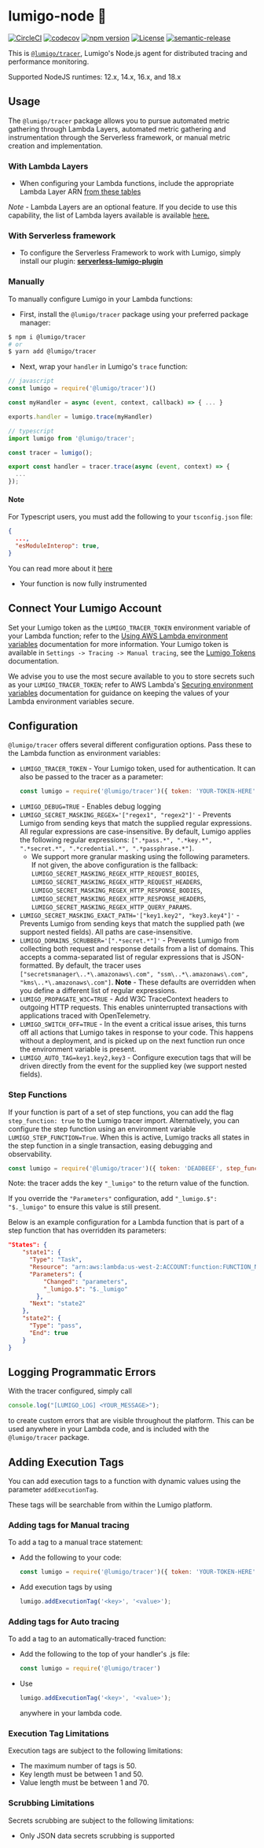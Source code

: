 # lumigo-node :stars:

[![CircleCI](https://dl.circleci.com/status-badge/img/gh/lumigo-io/lumigo-node/tree/master.svg?style=svg)](https://dl.circleci.com/status-badge/redirect/gh/lumigo-io/lumigo-node/tree/master)
[![codecov](https://codecov.io/gh/lumigo-io/lumigo-node/branch/master/graph/badge.svg?token=mUkKlI8ifC)](https://codecov.io/gh/lumigo-io/lumigo-node)
[![npm version](https://badge.fury.io/js/%40lumigo%2Ftracer.svg)](https://badge.fury.io/js/%40lumigo%2Ftracer)
[![License](https://img.shields.io/badge/License-Apache%202.0-blue.svg)](https://opensource.org/licenses/Apache-2.0)
[![semantic-release](https://img.shields.io/badge/%20%20%F0%9F%93%A6%F0%9F%9A%80-semantic--release-e10079.svg)](https://github.com/semantic-release/semantic-release)

This is [`@lumigo/tracer`](https://), Lumigo's Node.js agent for distributed tracing and performance monitoring.

Supported NodeJS runtimes: 12.x, 14.x, 16.x, and 18.x

## Usage

The `@lumigo/tracer` package allows you to pursue automated metric gathering through Lambda Layers, automated metric gathering and instrumentation through the Serverless framework, or manual metric creation and implementation.

### With Lambda Layers

* When configuring your Lambda functions, include the appropriate Lambda Layer ARN [from these tables](https://github.com/lumigo-io/lumigo-node/blob/master/layers)

*Note* - Lambda Layers are an optional feature. If you decide to use this capability, the list of Lambda layers available is available [here.](https://github.com/lumigo-io/lumigo-node/blob/master/layers)

### With Serverless framework

* To configure the Serverless Framework to work with Lumigo, simply install our plugin: [**serverless-lumigo-plugin**](https://github.com/lumigo-io/serverless-lumigo-plugin/blob/master/README.md)

### Manually

To manually configure Lumigo in your Lambda functions:

* First, install the `@lumigo/tracer` package using your preferred package manager:

```bash
$ npm i @lumigo/tracer
# or
$ yarn add @lumigo/tracer
```

* Next, wrap your `handler` in Lumigo's `trace` function:

```javascript
// javascript
const lumigo = require('@lumigo/tracer')()

const myHandler = async (event, context, callback) => { ... }

exports.handler = lumigo.trace(myHandler)
```

```typescript
// typescript
import lumigo from '@lumigo/tracer';

const tracer = lumigo();

export const handler = tracer.trace(async (event, context) => {
  ...
});
```

#### Note

For Typescript users, you must add the following to your `tsconfig.json` file:

```json
{
  ...,
  "esModuleInterop": true,
}
```

You can read more about it [here](https://www.typescriptlang.org/tsconfig#esModuleInterop)

* Your function is now fully instrumented

## Connect Your Lumigo Account
Set your Lumigo token as the `LUMIGO_TRACER_TOKEN` environment variable of your Lambda function; refer to the [Using AWS Lambda environment variables](https://docs.aws.amazon.com/lambda/latest/dg/configuration-envvars.html) documentation for more information. Your Lumigo token is available in `Settings -> Tracing -> Manual tracing`, see the [Lumigo Tokens](https://docs.lumigo.io/docs/lumigo-tokens) documentation.

We advise you to use the most secure available to you to store secrets such as your `LUMIGO_TRACER_TOKEN`; refer to AWS Lambda's [Securing environment variables](https://docs.aws.amazon.com/lambda/latest/dg/configuration-envvars.html#configuration-envvars-encryption) documentation for guidance on keeping the values of your Lambda environment variables secure.

## Configuration

`@lumigo/tracer` offers several different configuration options. Pass these to the Lambda function as environment variables:

* `LUMIGO_TRACER_TOKEN` - Your Lumigo token, used for authentication. 
  It can also be passed to the tracer as a parameter:
  ```javascript
  const lumigo = require('@lumigo/tracer')({ token: 'YOUR-TOKEN-HERE' });
  ```
* `LUMIGO_DEBUG=TRUE` - Enables debug logging
* `LUMIGO_SECRET_MASKING_REGEX='["regex1", "regex2"]'` - Prevents Lumigo from sending keys that match the supplied regular expressions. All regular expressions are case-insensitive. By default, Lumigo applies the following regular expressions: `[".*pass.*", ".*key.*", ".*secret.*", ".*credential.*", ".*passphrase.*"]`.
  * We support more granular masking using the following parameters. If not given, the above configuration is the fallback: `LUMIGO_SECRET_MASKING_REGEX_HTTP_REQUEST_BODIES`, `LUMIGO_SECRET_MASKING_REGEX_HTTP_REQUEST_HEADERS`, `LUMIGO_SECRET_MASKING_REGEX_HTTP_RESPONSE_BODIES`, `LUMIGO_SECRET_MASKING_REGEX_HTTP_RESPONSE_HEADERS`, `LUMIGO_SECRET_MASKING_REGEX_HTTP_QUERY_PARAMS`.
* `LUMIGO_SECRET_MASKING_EXACT_PATH='["key1.key2", "key3.key4"]'` - Prevents Lumigo from sending keys that match the supplied path (we support nested fields). All paths are case-insensitive.
* `LUMIGO_DOMAINS_SCRUBBER='[".*secret.*"]'` - Prevents Lumigo from collecting both request and response details from a list of domains. This accepts a comma-separated list of regular expressions that is JSON-formatted. By default, the tracer uses `["secretsmanager\..*\.amazonaws\.com", "ssm\..*\.amazonaws\.com", "kms\..*\.amazonaws\.com"]`. **Note** - These defaults are overridden when you define a different list of regular expressions.
* `LUMIGO_PROPAGATE_W3C=TRUE` - Add W3C TraceContext headers to outgoing HTTP requests. This enables uninterrupted transactions with applications traced with OpenTelemetry.
* `LUMIGO_SWITCH_OFF=TRUE` - In the event a critical issue arises, this turns off all actions that Lumigo takes in response to your code. This happens without a deployment, and is picked up on the next function run once the environment variable is present.
* `LUMIGO_AUTO_TAG=key1.key2,key3` - Configure execution tags that will be driven directly from the event for the supplied key (we support nested fields).

### Step Functions

If your function is part of a set of step functions, you can add the flag `step_function: true` to the Lumigo tracer import. Alternatively, you can configure the step function using an environment variable `LUMIGO_STEP_FUNCTION=True`. When this is active, Lumigo tracks all states in the step function in a single transaction, easing debugging and observability.

```javascript
const lumigo = require('@lumigo/tracer')({ token: 'DEADBEEF', step_function: true })
```

Note: the tracer adds the key `"_lumigo"` to the return value of the function.

If you override the `"Parameters"` configuration, add `"_lumigo.$": "$._lumigo"` to ensure this value is still present.

Below is an example configuration for a Lambda function that is part of a step function that has overridden its parameters:

```json
"States": {
    "state1": {
      "Type": "Task",
      "Resource": "arn:aws:lambda:us-west-2:ACCOUNT:function:FUNCTION_NAME",
      "Parameters": {
          "Changed": "parameters",
          "_lumigo.$": "$._lumigo"
        },
      "Next": "state2"
    },
    "state2": {
      "Type": "pass",
      "End": true
    }
}
```

## Logging Programmatic Errors

With the tracer configured, simply call

```javascript
console.log("[LUMIGO_LOG] <YOUR_MESSAGE>");
```

to create custom errors that are visible throughout the platform. This can be used anywhere in your Lambda code, and is included with the `@lumigo/tracer` package.

## Adding Execution Tags

You can add execution tags to a function with dynamic values using the parameter `addExecutionTag`.

These tags will be searchable from within the Lumigo platform.

### Adding tags for Manual tracing

To add a tag to a manual trace statement:

* Add the following to your code:

  ```javascript
  const lumigo = require('@lumigo/tracer')({ token: 'YOUR-TOKEN-HERE' })
  ```

* Add execution tags by using

  ```javascript
  lumigo.addExecutionTag('<key>', '<value>');
  ```

### Adding tags for Auto tracing

To add a tag to an automatically-traced function:

* Add the following to the top of your handler's .js file:

  ```javascript
  const lumigo = require('@lumigo/tracer')
  ```

* Use

  ```javascript
  lumigo.addExecutionTag('<key>', '<value>');
  ```

  anywhere in your lambda code.

### Execution Tag Limitations

Execution tags are subject to the following limitations:

* The maximum number of tags is 50.
* Key length must be between 1 and 50.
* Value length must be between 1 and 70.

### Scrubbing Limitations

Secrets scrubbing are subject to the following limitations:

* Only JSON data secrets scrubbing is supported
